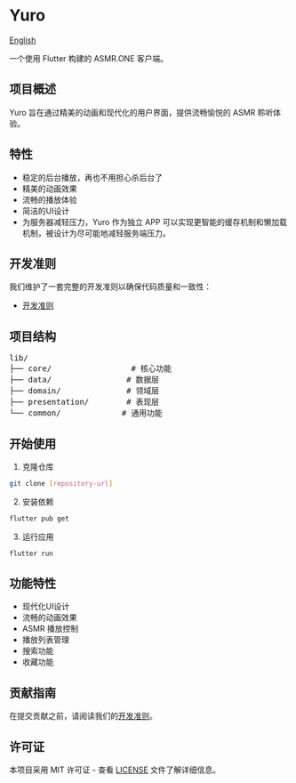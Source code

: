 # Yuro

[English](README_en.md)

一个使用 Flutter 构建的 ASMR.ONE 客户端。

## 项目概述

Yuro 旨在通过精美的动画和现代化的用户界面，提供流畅愉悦的 ASMR 聆听体验。

## 特性

- 稳定的后台播放，再也不用担心杀后台了
- 精美的动画效果
- 流畅的播放体验
- 简洁的UI设计
- 为服务器减轻压力，Yuro 作为独立 APP 可以实现更智能的缓存机制和懒加载机制，被设计为尽可能地减轻服务端压力。

## 开发准则

我们维护了一套完整的开发准则以确保代码质量和一致性：
- [开发准则](docs/guidelines_zh.md)

## 项目结构

<pre>
lib/
├── core/                 # 核心功能
├── data/                # 数据层
├── domain/              # 领域层
├── presentation/        # 表现层
└── common/             # 通用功能
</pre>

## 开始使用

1. 克隆仓库
```bash
git clone [repository-url]
```

2. 安装依赖
```bash
flutter pub get
```

3. 运行应用
```bash
flutter run
```

## 功能特性

- 现代化UI设计
- 流畅的动画效果
- ASMR 播放控制
- 播放列表管理
- 搜索功能
- 收藏功能

## 贡献指南

在提交贡献之前，请阅读我们的[开发准则](docs/guidelines_zh.md)。

## 许可证

本项目采用 MIT 许可证 - 查看 [LICENSE](LICENSE) 文件了解详细信息。
